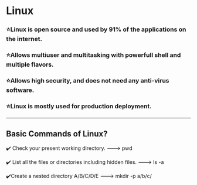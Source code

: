 # Linux

### ⭐Linux is open source and used by 91% of the applications on the internet.
### ⭐Allows multiuser and multitasking with powerfull shell and multiple flavors.
### ⭐Allows high security, and does not need any anti-virus software.
### ⭐Linux is mostly used for production deployment.
----------------------------------------------------

## Basic Commands of Linux?
 ✔️ Check your present working directory.
 --->    pwd
 
 ✔️ List all the files or directories including hidden files.
 --->    ls -a
 
 ✔️Create a nested directory A/B/C/D/E
 --->    mkdir -p a/b/c/
